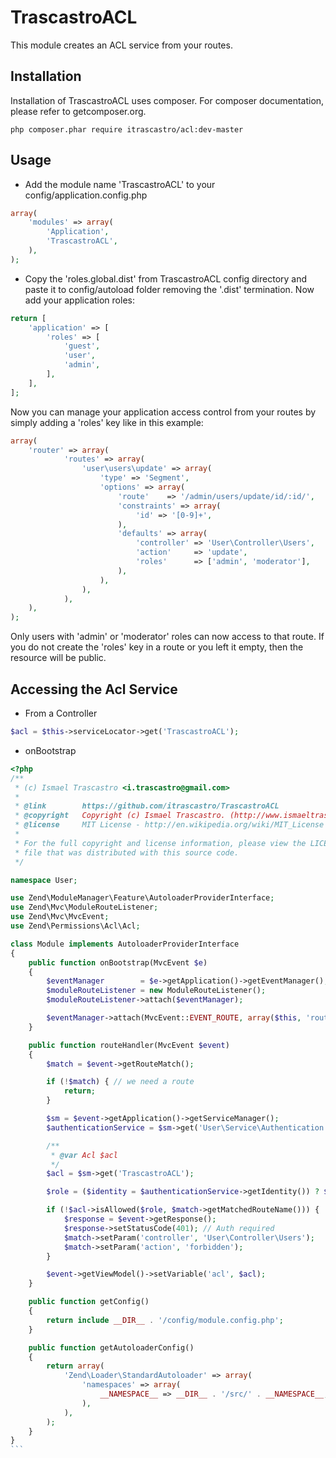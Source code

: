 TrascastroACL
=============

This module creates an ACL service from your routes.

Installation
------------

Installation of TrascastroACL uses composer. For composer documentation, please refer to getcomposer.org.

    php composer.phar require itrascastro/acl:dev-master


Usage
-----

- Add the module name 'TrascastroACL' to your config/application.config.php

```php
array(
    'modules' => array(
        'Application',
        'TrascastroACL',
    ),
);
```

- Copy the 'roles.global.dist' from TrascastroACL config directory and paste it to config/autoload folder removing the '.dist' termination. Now add your application roles:

```php
return [
    'application' => [
        'roles' => [
            'guest',
            'user',
            'admin',
        ],
    ],
];
```

Now you can manage your application access control from your routes by simply adding a 'roles' key like in this example:

```php
array(
    'router' => array(
            'routes' => array(
                'user\users\update' => array(
                    'type' => 'Segment',
                    'options' => array(
                        'route'    => '/admin/users/update/id/:id/',
                        'constraints' => array(
                            'id' => '[0-9]+',
                        ),
                        'defaults' => array(
                            'controller' => 'User\Controller\Users',
                            'action'     => 'update',
                            'roles'      => ['admin', 'moderator'],
                        ),
                    ),
                ),
            ),
    ),
);
```

Only users with 'admin' or 'moderator' roles can now access to that route. If you do not create the 'roles' key in a route or you left it empty, then the resource will be public.

Accessing the Acl Service
-------------------------

- From a Controller

````php
$acl = $this->serviceLocator->get('TrascastroACL');
````

- onBootstrap

````php
<?php
/**
 * (c) Ismael Trascastro <i.trascastro@gmail.com>
 *
 * @link        https://github.com/itrascastro/TrascastroACL
 * @copyright   Copyright (c) Ismael Trascastro. (http://www.ismaeltrascastro.com)
 * @license     MIT License - http://en.wikipedia.org/wiki/MIT_License
 *
 * For the full copyright and license information, please view the LICENSE
 * file that was distributed with this source code.
 */

namespace User;

use Zend\ModuleManager\Feature\AutoloaderProviderInterface;
use Zend\Mvc\ModuleRouteListener;
use Zend\Mvc\MvcEvent;
use Zend\Permissions\Acl\Acl;

class Module implements AutoloaderProviderInterface
{
    public function onBootstrap(MvcEvent $e)
    {
        $eventManager        = $e->getApplication()->getEventManager();
        $moduleRouteListener = new ModuleRouteListener();
        $moduleRouteListener->attach($eventManager);

        $eventManager->attach(MvcEvent::EVENT_ROUTE, array($this, 'routeHandler'), -100);
    }

    public function routeHandler(MvcEvent $event)
    {
        $match = $event->getRouteMatch();

        if (!$match) { // we need a route
            return;
        }

        $sm = $event->getApplication()->getServiceManager();
        $authenticationService = $sm->get('User\Service\Authentication');

        /**
         * @var Acl $acl
         */
        $acl = $sm->get('TrascastroACL');

        $role = ($identity = $authenticationService->getIdentity()) ? $identity->role : 'guest';

        if (!$acl->isAllowed($role, $match->getMatchedRouteName())) {
            $response = $event->getResponse();
            $response->setStatusCode(401); // Auth required
            $match->setParam('controller', 'User\Controller\Users');
            $match->setParam('action', 'forbidden');
        }

        $event->getViewModel()->setVariable('acl', $acl);
    }

    public function getConfig()
    {
        return include __DIR__ . '/config/module.config.php';
    }

    public function getAutoloaderConfig()
    {
        return array(
            'Zend\Loader\StandardAutoloader' => array(
                'namespaces' => array(
                    __NAMESPACE__ => __DIR__ . '/src/' . __NAMESPACE__,
                ),
            ),
        );
    }
}
```